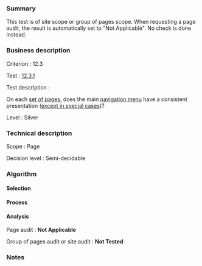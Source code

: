 ### Summary

This test is of site scope or group of pages scope. When requesting a page audit, the result is automatically set to "Not Applicable". No check is done instead.

### Business description

Criterion : 12.3

Test : [12.3.1](http://www.accessiweb.org/index.php/accessiweb-22-english-version.html#test-12-3-1)

Test description :

 On each [set of pages](http://www.accessiweb.org/index.php/glossary-76.html#mEnsemblePages), does the main [navigation menu](http://www.accessiweb.org/index.php/glossary-76.html#mMenuNav) have a consistent presentation ([except in special cases](http://www.accessiweb.org/index.php/glossary-76.html#cpCrit12-))?

Level : Silver 

### Technical description

Scope : Page

Decision level : Semi-decidable

### Algorithm

#### Selection


#### Process


#### Analysis

Page audit : 
**Not Applicable**

Group of pages audit or site audit : 
**Not Tested**

### Notes
